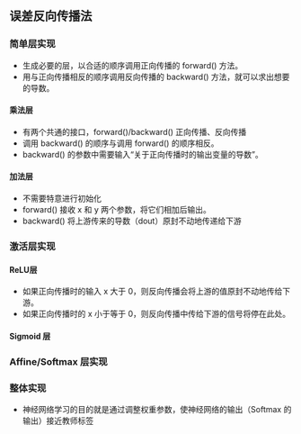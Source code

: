 ## 误差反向传播法

### 简单层实现
- 生成必要的层，以合适的顺序调用正向传播的 forward() 方法。
- 用与正向传播相反的顺序调用反向传播的 backward() 方法，就可以求出想要的导数。
#### 乘法层
- 有两个共通的接口，forward()/backward() 正向传播、反向传播
- 调用 backward() 的顺序与调用 forward() 的顺序相反。
- backward() 的参数中需要输入“关于正向传播时的输出变量的导数”。
#### 加法层
- 不需要特意进行初始化
- forward() 接收 x 和 y 两个参数，将它们相加后输出。
- backward() 将上游传来的导数（dout）原封不动地传递给下游

### 激活层实现
#### ReLU层
- 如果正向传播时的输入 x 大于 0，则反向传播会将上游的值原封不动地传给下游。
- 如果正向传播时的 x 小于等于 0，则反向传播中传给下游的信号将停在此处。
#### Sigmoid 层



### Affine/Softmax 层实现

### 整体实现

- 神经网络学习的目的就是通过调整权重参数，使神经网络的输出（Softmax 的输出）接近教师标签
